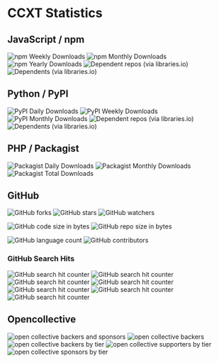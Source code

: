 # CCXT Statistics

## JavaScript / npm

![npm Weekly Downloads](https://img.shields.io/npm/dw/ccxt.svg)
![npm Monthly Downloads](https://img.shields.io/npm/dm/ccxt.svg)
![npm Yearly Downloads](https://img.shields.io/npm/dy/ccxt.svg)
![Dependent repos (via libraries.io)](https://img.shields.io/librariesio/dependent-repos/npm/ccxt.svg)
![Dependents (via libraries.io)](https://img.shields.io/librariesio/dependents/npm/ccxt.svg)
<!-- ![npm bundle size](https://img.shields.io/bundlephobia/min/ccxt.svg) -->
<!-- ![npm bundle size](https://img.shields.io/bundlephobia/minzip/ccxt.svg) -->

## Python / PyPI

![PyPI Daily Downloads](https://img.shields.io/pypi/dd/ccxt.svg)
![PyPI Weekly Downloads](https://img.shields.io/pypi/dw/ccxt.svg)
![PyPI Monthly Downloads](https://img.shields.io/pypi/dm/ccxt.svg)
![Dependent repos (via libraries.io)](https://img.shields.io/librariesio/dependent-repos/pypi/ccxt.svg)
![Dependents (via libraries.io)](https://img.shields.io/librariesio/dependents/pypi/ccxt.svg)

## PHP / Packagist

![Packagist Daily Downloads](https://img.shields.io/packagist/dd/ccxt/ccxt.svg)
![Packagist Monthly Downloads](https://img.shields.io/packagist/dm/ccxt/ccxt.svg)
![Packagist Total Downloads](https://img.shields.io/packagist/dt/ccxt/ccxt.svg)

## GitHub

![GitHub forks](https://img.shields.io/github/forks/ccxt/ccxt.svg?style=social)
![GitHub stars](https://img.shields.io/github/stars/ccxt/ccxt.svg?style=social)
![GitHub watchers](https://img.shields.io/github/watchers/ccxt/ccxt.svg?style=social)

![GitHub code size in bytes](https://img.shields.io/github/languages/code-size/ccxt/ccxt.svg)
![GitHub repo size in bytes](https://img.shields.io/github/repo-size/ccxt/ccxt.svg)
<!-- ![GitHub weekly commit activity](https://img.shields.io/github/commit-activity/w/ccxt/ccxt.svg) -->
<!-- ![GitHub yearly commit activity](https://img.shields.io/github/commit-activity/y/ccxt/ccxt.svg) -->

![GitHub language count](https://img.shields.io/github/languages/count/ccxt/ccxt.svg)
![GitHub contributors](https://img.shields.io/github/contributors/ccxt/ccxt.svg)

### GitHub Search Hits

![GitHub search hit counter](https://img.shields.io/github/search/ccxt/ccxt/binance.svg)
![GitHub search hit counter](https://img.shields.io/github/search/ccxt/ccxt/bitmex.svg)
![GitHub search hit counter](https://img.shields.io/github/search/ccxt/ccxt/bittrex.svg)
![GitHub search hit counter](https://img.shields.io/github/search/ccxt/ccxt/coinbase.svg)
![GitHub search hit counter](https://img.shields.io/github/search/ccxt/ccxt/gdax.svg)
![GitHub search hit counter](https://img.shields.io/github/search/ccxt/ccxt/kraken.svg)
![GitHub search hit counter](https://img.shields.io/github/search/ccxt/ccxt/poloniex.svg)

## Opencollective

![open collective backers and sponsors](https://img.shields.io/opencollective/all/ccxt.svg)
![open collective backers](https://img.shields.io/opencollective/backers/ccxt.svg)
![open collective backers by tier](https://img.shields.io/opencollective/tier/ccxt/3023.svg)
![open collective supporters by tier](https://img.shields.io/opencollective/tier/ccxt/3024.svg)
![open collective sponsors by tier](https://img.shields.io/opencollective/tier/ccxt/3040.svg)
